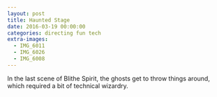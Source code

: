 ```yaml
---
layout: post
title: Haunted Stage
date: 2016-03-19 00:00:00
categories: directing fun tech
extra-images:
  - IMG_6011
  - IMG_6026
  - IMG_6008
---
```


In the last scene of Blithe Spirit, the ghosts get to throw things around, which
required a bit of technical wizardry.
